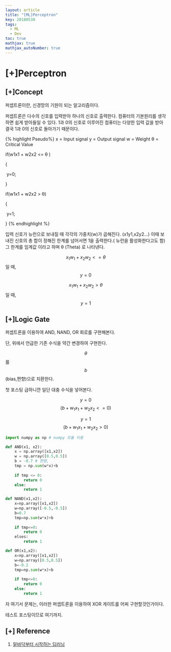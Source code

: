 ```yaml
---
layout: article
title: "[ML]Perceptron"
key: 20180530
tags:
  - ML
  - Dev
toc: true
mathjax: true
mathjax_autoNumber: true
---
```


# [+]Perceptron

<!--more-->

## [+]Concept

퍼셉트론이란, 신경망의 기원이 되는 알고리즘이다.

퍼셉트론은 다수의 신호를 입력받아 하나의 신호로 출력한다. 컴퓨터의 기본원리를 생각하면 쉽게 받아들일 수 있다. 1과 0의 신호로 이루어진 컴퓨터는 다양한 입력 값을 받아 결국 1과 0의 신호로 돌아가기 때문이다.



{% highlight Pseudo%}
x = Input signal
y = Output signal
w = Weight
θ = Critical Value


if(w1x1 + w2x2 <= θ )

{

​	y=0;

}

if(w1x1 + w2x2 > θ)

{

​	y=1;

}
{% endhighlight %}

입력 신호가 뉴런으로 보내질 때 각각의 가중치(w)가 곱해진다. (x1y1,x2y2…)
이때 보내진 신호의 총 합이 정해진 한계를 넘어서면 1을 출력한다.( 뉴런을 활성화한다고도 함)
그 한계를 임계값 이라고 하며  θ (Theta) 로 나타낸다.

$$x_1w_1 + x_2w_2 <= θ$$  일 때, $$y=0$$ 

$$x_1w_1 + x_2w_2 > θ$$ 일 때,  $$y = 1$$ 



## [+]Logic Gate

퍼셉트론을 이용하여 AND, NAND, OR 회로를 구현해본다.

단, 위에서 언급한 기존 수식을 약간 변경하여 구현한다.

$$θ$$ 를 $$b$$ (bias,편향)으로 치환한다.

첫 포스팅 급하니깐 일단 대충 수식을 넣어본다.

$$y=0$$      $$(b +w_1x_1 + w_2x_2 <= 0)$$

$$y=1$$      $$(b +w_1x_1 + w_2x_2 > 0)$$

 

```python
import numpy as np # numpy 모듈 이용

def AND(x1, x2):
    x = np.array([x1,x2])
    w = np.array([0.5,0.5])
    b = -0.7 # 편향, 
    tmp = np.sum(w*x)+b
    
    if tmp <= 0:
        return 0
    else:
        return 1

def NAND(x1,x2):
    x=np.array([x1,x2])
    w=np.array([-0.5,-0.5])
    b=0.7
    tmp=np.sum(w*x)+b
    
    if tmp<=0:
        return 0
    elses:
        return 1

def OR(x1,x2):
    x=np.array([x1,x2])
    w=np.array([0.5,0.5])
    b=-0.2
    tmp=np.sum(w*x)+b
    
    if tmp<=0:
        return 0
    else:
        return 1
```

자 여기서 문제는, 이러한 퍼셉트론을 이용하여 XOR 게이트를 어찌 구현할것인가이다.

테스트 포스팅이므로 여기까지.

## [+] Reference

1. <a href="http://www.hanbit.co.kr/store/books/look.php?p_code=B8475831198">밑바닥부터 시작하는 딥러닝</a>

